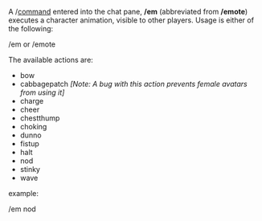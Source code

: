 A /[command](Chat_Commands.md) entered into the chat pane, **/em** (abbreviated
from **/emote**) executes a character animation, visible to other players. Usage
is either of the following:

/em <action> or /emote <action>

The available actions are:

- bow
- cabbagepatch _\[Note: A bug with this action prevents female avatars from
  using it\]_
- charge
- cheer
- chestthump
- choking
- dunno
- fistup
- halt
- nod
- stinky
- wave

example:

/em nod


